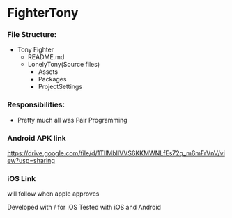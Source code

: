 # FighterTony

### File Structure:
  - Tony Fighter
    - README.md
    - LonelyTony(Source files)
      - Assets
      - Packages
      - ProjectSettings

### Responsibilities:
  - Pretty much all was Pair Programming 
  
  
### Android APK link
https://drive.google.com/file/d/1TIlMbIlVVS6KKMWNLfEs72q_m6mFrVnV/view?usp=sharing

### iOS Link
will follow when apple approves


Developed with / for iOS
Tested with iOS and Android
